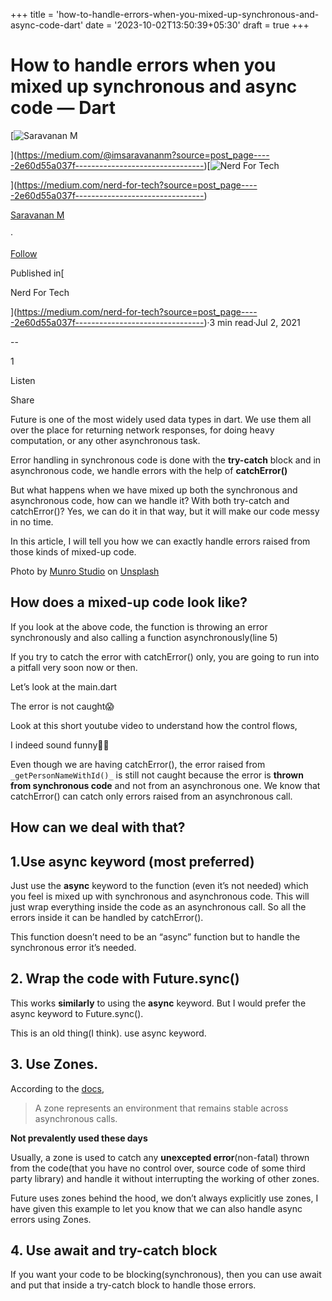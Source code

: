 +++
title = 'how-to-handle-errors-when-you-mixed-up-synchronous-and-async-code-dart'
date = '2023-10-02T13:50:39+05:30'
draft = true 
+++

How to handle errors when you mixed up synchronous and async code — Dart
========================================================================

[![Saravanan M](https://miro.medium.com/v2/resize:fill:88:88/1*fSLksJqmsL7E-IcsJXHrkw.jpeg)

](https://medium.com/@imsaravananm?source=post_page-----2e60d55a037f--------------------------------)[![Nerd For Tech](https://miro.medium.com/v2/resize:fill:48:48/1*53-lvCPnPV4sTOmvcITDxw.png)

](https://medium.com/nerd-for-tech?source=post_page-----2e60d55a037f--------------------------------)

[Saravanan M](https://medium.com/@imsaravananm?source=post_page-----2e60d55a037f--------------------------------)

·

[Follow](https://medium.com/m/signin?actionUrl=https%3A%2F%2Fmedium.com%2F_%2Fsubscribe%2Fuser%2F31a87164ab1a&operation=register&redirect=https%3A%2F%2Fmedium.com%2Fnerd-for-tech%2Fhow-to-handle-errors-when-you-mixed-up-synchronous-and-async-code-dart-2e60d55a037f&user=Saravanan+M&userId=31a87164ab1a&source=post_page-31a87164ab1a----2e60d55a037f---------------------post_header-----------)

Published in[

Nerd For Tech

](https://medium.com/nerd-for-tech?source=post_page-----2e60d55a037f--------------------------------)·3 min read·Jul 2, 2021

\--

1

Listen

Share

Future is one of the most widely used data types in dart. We use them all over the place for returning network responses, for doing heavy computation, or any other asynchronous task.

Error handling in synchronous code is done with the **try-catch** block and in asynchronous code, we handle errors with the help of **catchError()**

But what happens when we have mixed up both the synchronous and asynchronous code, how can we handle it? With both try-catch and catchError()? Yes, we can do it in that way, but it will make our code messy in no time.

In this article, I will tell you how we can exactly handle errors raised from those kinds of mixed-up code.

Photo by [Munro Studio](https://unsplash.com/@universaleye?utm_source=unsplash&utm_medium=referral&utm_content=creditCopyText) on [Unsplash](https://unsplash.com/s/photos/tangled?utm_source=unsplash&utm_medium=referral&utm_content=creditCopyText)

**How does a mixed-up code look like?**
---------------------------------------

If you look at the above code, the function is throwing an error synchronously and also calling a function asynchronously(line 5)

If you try to catch the error with catchError() only, you are going to run into a pitfall very soon now or then.

Let’s look at the main.dart

The error is not caught😱

Look at this short youtube video to understand how the control flows,

I indeed sound funny🤣😥

Even though we are having catchError(), the error raised from `_getPersonNameWithId()_`  is still not caught because the error is **thrown from synchronous code** and not from an asynchronous one. We know that catchError() can catch only errors raised from an asynchronous call.

How can we deal with that?
--------------------------

**1.Use async keyword (most preferred)**
----------------------------------------

Just use the **async** keyword to the function (even it’s not needed) which you feel is mixed up with synchronous and asynchronous code. This will just wrap everything inside the code as an asynchronous call. So all the errors inside it can be handled by catchError().

This function doesn’t need to be an “async” function but to handle the synchronous error it’s needed.

2\. Wrap the code with Future.sync()
------------------------------------

This works **similarly** to using the **async** keyword. But I would prefer the async keyword to Future.sync().

This is an old thing(I think). use async keyword.

3\. Use Zones.
--------------

According to the [docs](https://api.flutter.dev/flutter/dart-async/Zone-class.html),

> A zone represents an environment that remains stable across asynchronous calls.

**Not prevalently used these days**

Usually, a zone is used to catch any **unexcepted error**(non-fatal) thrown from the code(that you have no control over, source code of some third party library) and handle it without interrupting the working of other zones.

Future uses zones behind the hood, we don’t always explicitly use zones, I have given this example to let you know that we can also handle async errors using Zones.

**4\. Use await and try-catch block**
-------------------------------------

If you want your code to be blocking(synchronous), then you can use await and put that inside a try-catch block to handle those errors.


